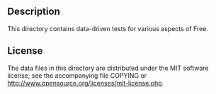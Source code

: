 Description
------------

This directory contains data-driven tests for various aspects of Free.

License
--------

The data files in this directory are distributed under the MIT software
license, see the accompanying file COPYING or
http://www.opensource.org/licenses/mit-license.php.

